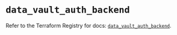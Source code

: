 # `data_vault_auth_backend`

Refer to the Terraform Registry for docs: [`data_vault_auth_backend`](https://registry.terraform.io/providers/hashicorp/vault/5.0.0/docs/data-sources/auth_backend).
